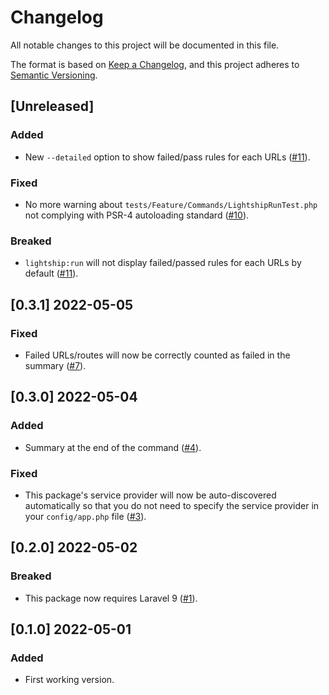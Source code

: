 # Changelog
All notable changes to this project will be documented in this file.

The format is based on [Keep a Changelog](https://keepachangelog.com/en/1.0.0/),
and this project adheres to [Semantic Versioning](https://semver.org/spec/v2.0.0.html).

## [Unreleased]

### Added

- New `--detailed` option to show failed/pass rules for each URLs ([#11](https://github.com/lightship-core/lightship-laravel/issues/11)).

### Fixed

- No more warning about `tests/Feature/Commands/LightshipRunTest.php` not complying with PSR-4 autoloading standard ([#10](https://github.com/lightship-core/lightship-laravel/issues/10)).

### Breaked

- `lightship:run` will not display failed/passed rules for each URLs by default ([#11](https://github.com/lightship-core/lightship-laravel/issues/11)).

## [0.3.1] 2022-05-05

### Fixed

- Failed URLs/routes will now be correctly counted as failed in the summary ([#7](https://github.com/lightship-core/lightship-laravel/issues/7)).

## [0.3.0] 2022-05-04

### Added

- Summary at the end of the command ([#4](https://github.com/lightship-core/lightship-laravel/issues/4)).

### Fixed

- This package's service provider will now be auto-discovered automatically so that you do not need to specify the service provider in your `config/app.php` file ([#3](https://github.com/lightship-core/lightship-laravel/issues/3)).

## [0.2.0] 2022-05-02

### Breaked

- This package now requires Laravel 9 ([#1](https://github.com/lightship-core/lightship-laravel/issues/1)).

## [0.1.0] 2022-05-01

### Added

- First working version.
